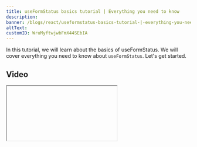```yaml
---
title: useFormStatus basics tutorial | Everything you need to know
description:
banner: /blogs/react/useformstatus-basics-tutorial-|-everything-you-need-to-know/banner.png
altText:
customID: WruMyftwjwbFmX44SEbIA
---
```


In this tutorial, we will learn about the basics of useFormStatus. We will cover everything you need to know about `useFormStatus`. Let's get started.

## Video

<Iframe videoID='https://youtu.be/MY936LImwMM?si=OEz6KLMLjKwA-wSy' />

## Why do we need useFormStatus?

When user submits a form and the form is being processed, it is a good practice to show a loading indicator to the user and disable the submit button. Previously you would create a separate state and manipulate the state inside submit handler. Similar to this:

```javascript
const Form = () => {
	const [loading, setLoading] = useState(false)

	const handleSubmit = async e => {
		e.preventDefault()
		setLoading(true)
		// ... your form submission logic
		setLoading(false)
	}

	return (
		<form onSubmit={handleSubmit}>
			<input type='text' name='name' />
			<button type='submit' disabled={loading}>
				Submit
			</button>
		</form>
	)
}
```

This is fine but it would have been nice if react could handle this logic for us.
And this is where `useFormStatus` comes in.

## How to use `useFormStatus`?

```javascript
// Form.jsx

const Form = () => {
	const handleSubmit = async data => {
		console.log(data.get('name')) // Prints the input value
		// ... your form submission logic
	}

	return (
		<form action={handleSubmit}>
			<input type='text' name='name' />
			<SubmitButton />
		</form>
	)
}
```

```javascript
// SubmitButton.jsx
import { useFormStatus } from 'react-dom'

const SubmitButton = () => {
	const { pending } = useFormStatus()

	return (
		<button type='submit' disabled={pending}>
			Submit
		</button>
	)
}
```

**Explanation**:

1. Like before we have a `handleSubmit` function but this time we passed in `action` prop.
2. `handleSubmit` takes a argument which is the `FormData`. You can get the input value using the `get` method.
3. We have a separate submit button. And we use the `useFormStatus` hook.
4. `useFormStatus` returns an object with a `pending` property. `pending` is `true` when the form is being submitted and `false` when the form submission is complete.

`useFormStatus` actually returns four things:

1. `pending`: `true` when the form is being submitted and `false` when the form submission is complete.
2. `action`: The `action` function passed to the form.
3. `data`: The `FormData` object.
4. `method`: The submit method. `GET` or `POST` etc.

`action`, `data` and `method` are null when the form is not being submitted.

So, this is how you can use `useFormStatus` to handle form submission status.

## Things to keep in mind

1. Form submission function should be passed to the form using the `action` prop.
2. The handler function has to be async or return a promise.
3. `useFormStatus` should be used inside a component that is a child of the form.

```javascript
// This will not work
const Form = () => {
	const { pending } = useFormStatus()
	return (
		<form>
			<input type='text' name='name' />
			<button type='submit' disabled={pending}>
				Submit
			</button>
		</form>
	)
}

// This will work
const Form = () => {
	return (
		<form>
			<input type='text' name='name' />
			<SubmitButton />
		</form>
	)
}

const SubmitButton = () => {
	const { pending } = useFormStatus()
	return (
		<button type='submit' disabled={pending}>
			Submit
		</button>
	)
}
```

That's it for this tutorial. I hope you find this tutorial helpful. If yes, please subscribe to my channel for more tutorials like this.
If you have any questions, feel free to ask in the comments below.
